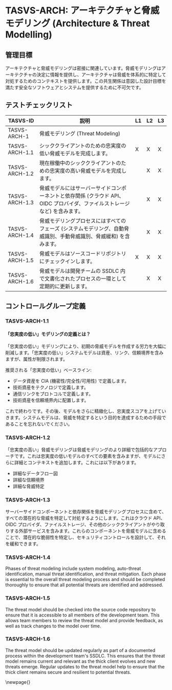 # TASVS-ARCH: アーキテクチャと脅威モデリング (Architecture & Threat Modelling)

## 管理目標

アーキテクチャと脅威モデリングは密接に関連しています。脅威モデリングはアーキテクチャの決定に情報を提供し、アーキテクチャは脅威を体系的に特定して対処するためのコンテキストを提供します。この共生関係は意図した設計目標を満たす安全なソフトウェアとシステムを提供するために不可欠です。


## テストチェックリスト

| TASVS-ID       | 説明                                                                                                                                        | L1 | L2 | L3 |
| ---- | ------------- | - | - | - |
| TASVS-ARCH-1   | 脅威モデリング (Threat Modeling)                                                                                                            |    |    |    |
| TASVS-ARCH-1.1 | シッククライアントのための忠実度の低い脅威モデルを完成します。                                                                              | X  | X  | X  |
| TASVS-ARCH-1.2 | 現在稼働中のシッククライアントのための忠実度の高い脅威モデルを完成します。                                                                  |    | X  | X  |
| TASVS-ARCH-1.3 | 脅威モデルにはサーバーサイドコンポーネントと依存関係 (クラウド API、OIDC プロバイダ、ファイルストレージなど) を含みます。                   |    | X  | X  |
| TASVS-ARCH-1.4 | 脅威モデリングプロセスにはすべてのフェーズ (システムモデリング、自動脅威識別、手動脅威識別、脅威緩和) を含みます。                          |    | X  | X  |
| TASVS-ARCH-1.5 | 脅威モデルはソースコードリポジトリにチェックインします。                                                                                    | X  | X  | X  |
| TASVS-ARCH-1.6 | 脅威モデルは開発チームの SSDLC 内で文書化されたプロセスの一環として定期的に更新します。                                                     |    | X  | X  |

## コントロールグループ定義

### TASVS-ARCH-1.1

#### 「忠実度の低い」モデリングの定義とは？

「忠実度の低い」モデリングにより、初期の脅威モデルを作成する労力を大幅に削減します。「忠実度の低い」システムモデルは資産、リンク、信頼境界を含みますが、属性が制限されます。

推奨される「忠実度の低い」ベースライン:
- データ資産を CIA (機密性/完全性/可用性) で定義します。
- 技術資産をテクノロジで定義します。
- 通信リンクをプロトコルで定義します。
- 技術資産を信頼境界内に配置します。

これで終わりです。その後、モデルをさらに精緻化し、忠実度スコアを上げていきます。システムモデルは、脅威を特定するという目的を達成するための手段であることを忘れないでください。

### TASVS-ARCH-1.2

「忠実度の高い」脅威モデリングは脅威モデリングのより詳細で包括的なアプローチです。これは忠実度の低いモデルのすべての要素を含みますが、モデルにさらに詳細とコンテキストを追加します。これには以下があります。

- 詳細なデータフロー図
- 詳細な信頼境界
- 詳細な脅威特定

### TASVS-ARCH-1.3

サーバーサイドコンポーネントと依存関係を脅威モデリングプロセスに含めて、すべての潜在的な脅威を特定して対処するようにします。これはクラウド API、OIDC プロバイダ、ファイルストレージ、その他のシッククライアントがやり取りする外部サービスを含みます。これらのコンポーネントを脅威モデルに含めることで、潜在的な脆弱性を特定し、セキュリティコントロールを設計して、それを緩和できます。

### TASVS-ARCH-1.4

Phases of threat modeling include system modeling, auto-threat identification, manual threat identification, and threat mitigation. Each phase is essential to the overall threat modeling process and should be completed thoroughly to ensure that all potential threats are identified and addressed.

### TASVS-ARCH-1.5

The threat model should be checked into the source code repository to ensure that it is accessible to all members of the development team. This allows team members to review the threat model and provide feedback, as well as track changes to the model over time.


### TASVS-ARCH-1.6

The threat model should be updated regularly as part of a documented process within the development team's SSDLC. This ensures that the threat model remains current and relevant as the thick client evolves and new threats emerge. Regular updates to the threat model help to ensure that the thick client remains secure and resilient to potential threats.


\newpage{}
